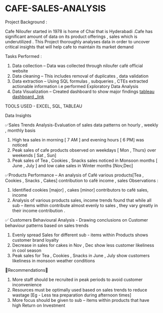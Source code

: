 # CAFE-SALES-ANALYSIS

Project Background :

Cafe Niloufer  started in 1978  is home of Chai that is  Hyderabadi .Cafe has significant amount of data on  its product offerings , sales   which is underutilized . This Project thoroughly  analyses data  in order to uncover critical insights that  will help cafe to maintain its market demand

Tasks Performed :
1. Data collection – Data was collected through niloufer café official website  
2. Data cleaning – This includes removal of duplicates , data validation 
3. Data extraction – Using SQL formulas , subqueries , CTEs extracted actionable information i.e performed Exploratory Data Analysis
4. Data Visualization  – Created dashboard to show major findings
   [tableau dashboard _link](https://public.tableau.com/views/project_17591716286990/Dashboard1?:language=en-US&:sid=88E262118A124F9096F9A464D7AAEF20-0:0&:redirect=auth&:display_count=n&:origin=viz_share_link)

TOOLS USED - EXCEL, SQL, TABLEAU
    
Data Insights

✅️Sales Trends Analysis-Evaluation of  sales data patterns on hourly , weekly , monthly basis
1. High tea sales in morning [ 7 AM ] and evening  hours [ 6 PM] was noticed 
2. Peak sales of cafe products observed on weekdays [ Mon , Thurs} over weekends [ Sat , Sun]
3. Peak sales of Tea , Cookies , Snacks sales noticed in Monsoon months [ June , July ] and low cake sales in Winter months [Nov,Dec]

✅️Products Performance – An analysis of Café various products[Tea , Cookies , Snacks , Cakes] contribution to café income , sales 
Observations :
1. Identified cookies [major] , cakes [minor] contributors  to café sales, income
2. Analysis of various products  sales, income   trends found that while all sub – items  within contribute  almost evenly to sales , they vary greatly in their income contribution .

✅️ Customers  Behavioural Analysis  - Drawing conclusions on Customer behaviour patterns based on sales trends 
1. Evenly spread Sales for different sub - items within Products  shows customer brand loyalty 
2. Decrease in sales for cakes in Nov , Dec show less customer likeliness in cool season 
3. Peak sales for Tea , Cookies , Snacks in June , July show customers likeliness in monsoon weather conditions 

🔆Recommendations🔆
1.  More staff should be recruited in peak periods to avoid customer inconvenience 
2.  Resources must be optimally used based on sales trends to reduce  wastage  [Eg -  Less tea preparation during afternoon times]
3.  More focus should be given to sub – items  within products  that have high Return on Investment


